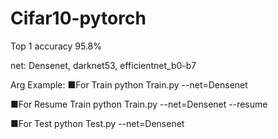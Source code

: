 # Cifar10-pytorch
Top 1 accuracy 95.8%

net: Densenet, darknet53, efficientnet_b0-b7

Arg Example:
  ■For Train
  python Train.py --net=Densenet

  ■For Resume Train
  python Train.py --net=Densenet --resume

  ■For Test
  python Test.py --net=Densenet


